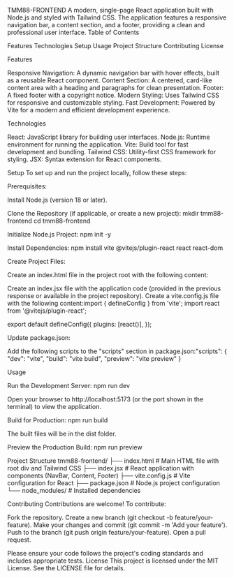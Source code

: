 TMM88-FRONTEND
A modern, single-page React application built with Node.js and styled with Tailwind CSS. The application features a responsive navigation bar, a content section, and a footer, providing a clean and professional user interface.
Table of Contents

Features
Technologies
Setup
Usage
Project Structure
Contributing
License

Features

Responsive Navigation: A dynamic navigation bar with hover effects, built as a reusable React component.
Content Section: A centered, card-like content area with a heading and paragraphs for clean presentation.
Footer: A fixed footer with a copyright notice.
Modern Styling: Uses Tailwind CSS for responsive and customizable styling.
Fast Development: Powered by Vite for a modern and efficient development experience.

Technologies

React: JavaScript library for building user interfaces.
Node.js: Runtime environment for running the application.
Vite: Build tool for fast development and bundling.
Tailwind CSS: Utility-first CSS framework for styling.
JSX: Syntax extension for React components.

Setup
To set up and run the project locally, follow these steps:

Prerequisites:

Install Node.js (version 18 or later).


Clone the Repository (if applicable, or create a new project):
mkdir tmm88-frontend
cd tmm88-frontend


Initialize Node.js Project:
npm init -y


Install Dependencies:
npm install vite @vitejs/plugin-react react react-dom


Create Project Files:

Create an index.html file in the project root with the following content:<!DOCTYPE html>
<html lang="en">
<head>
  <meta charset="UTF-8">
  <meta name="viewport" content="width=device-width, initial-scale=1.0">
  <title>TMM88 Frontend</title>
  <script src="https://cdn.tailwindcss.com"></script>
</head>
<body>
  <div id="root"></div>
  <script type="module" src="/index.jsx"></script>
</body>
</html>


Create an index.jsx file with the application code (provided in the previous response or available in the project repository).
Create a vite.config.js file with the following content:import { defineConfig } from 'vite';
import react from '@vitejs/plugin-react';

export default defineConfig({
  plugins: [react()],
});




Update package.json:

Add the following scripts to the "scripts" section in package.json:"scripts": {
  "dev": "vite",
  "build": "vite build",
  "preview": "vite preview"
}





Usage

Run the Development Server:
npm run dev


Open your browser to http://localhost:5173 (or the port shown in the terminal) to view the application.


Build for Production:
npm run build


The built files will be in the dist folder.


Preview the Production Build:
npm run preview



Project Structure
tmm88-frontend/
├── index.html         # Main HTML file with root div and Tailwind CSS
├── index.jsx          # React application with components (NavBar, Content, Footer)
├── vite.config.js     # Vite configuration for React
├── package.json       # Node.js project configuration
└── node_modules/      # Installed dependencies

Contributing
Contributions are welcome! To contribute:

Fork the repository.
Create a new branch (git checkout -b feature/your-feature).
Make your changes and commit (git commit -m 'Add your feature').
Push to the branch (git push origin feature/your-feature).
Open a pull request.

Please ensure your code follows the project's coding standards and includes appropriate tests.
License
This project is licensed under the MIT License. See the LICENSE file for details.
